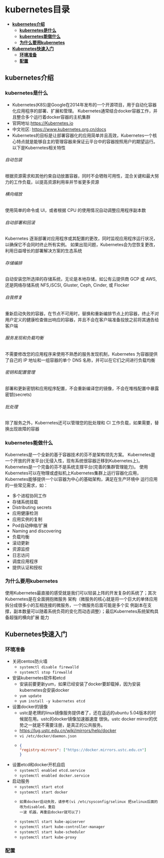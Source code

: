 # kubernetes目录
+ **[kubernetes介绍](#kubernetes介绍)**
    + **[kubernetes是什么](#kubernetes是什么)**
    + **[kubernetes能做什么](#kubernetes能做什么)**
    + **[为什么要用kubernetes](#为什么要用kubernetes)**
+ **[Kubernetes快速入门](#Kubernetes快速入门)**
    + **[环境准备](#环境准备)**
    + **[配置](#配置)**
## kubernetes介绍
### kubernetes是什么
+ Kubernetes(K8S)是Google在2014年发布的一个开源项目，用于自动化容器化应用程序的部署、扩展和管理。
  Kubernetes通常结合docker容器工作，并且整合多个运行着docker容器的主机集群
+ 官网地址:https://Kubernetes.io
+ 中文社区: https://www.kubernetes.org.cn/docs
+ Kubernetes的目标是让部署容器化的应用简单并且高效，Kubernetes一个核心特点就是能够自主的管理容器来保证云平台中的容器按照用户的期望运行。以下是Kubernetes相关特性
###### 自动包装
根据资源需求和其他约束自动放置容器，同时不会牺牲可用性，混合关键和最大努力的工作负载，以提高资源利用率并节省更多资源
###### 横向缩放
使用简单的命令或 UI，或者根据 CPU 的使用情况自动调整应用程序副本数
###### 自动部署和回滚
Kubernetes 逐渐部署对应用程序或其配置的更改，同时监视应用程序运行状况，以确保它不会同时终止所有实例。 如果出现问题，Kubernetes会为您恢复更改，利用日益增长的部署解决方案的生态系统
###### 存储编排
自动安装您所选择的存储系统，无论是本地存储，如公有云提供商 GCP 或 AWS, 还是网络存储系统 NFS,iSCSI, Gluster, Ceph, Cinder, 或 Flocker
###### 自我修复
重新启动失败的容器，在节点不可用时，替换和重新编排节点上的容器，终止不对用户定义的健康检查做出响应的容器，并且不会在客户端准备投放之前将其通告给客户端
###### 服务发现和负载均衡
不需要修改您的应用程序来使用不熟悉的服务发现机制，Kubernetes 为容器提供了自己的 IP 地址和一组容器的单个 DNS 名称，并可以在它们之间进行负载均衡
###### 密钥和配置管理
部署和更新密钥和应用程序配置，不会重新编译您的镜像，不会在堆栈配置中暴露密钥(secrets)
###### 批处理
除了服务之外，Kubernetes还可以管理您的批处理和 CI 工作负载，如果需要，替换出现故障的容器
### kubernetes能做什么
Kubernetes是一个全新的基于容器技术的芬不是架构领先方案。
Kubernetes是一个开放的开发平台(无侵入性，现有系统很容器迁移到Kubernetes上)。
Kubernetes是一个完备的芬不是系统支撑平台(完善的集群管理能力)。
使用Kubernetes可以在物理或虚拟机上Kubernetes集群上运行容器化应用，Kubernetes能够提供一个以容器为中心的基础架构，满足在生产环境中
运行应用的一些常见需求，如：
+ 多个进程协同工作
+ 存储系统挂载
+ Distributing secrets
+ 应用健康检测
+ 应用实例的复制
+ Pod自动伸缩/扩展
+ Naming and discovering
+ 负载均衡
+ 滚动更新
+ 资源监控
+ 日志访问
+ 调度应用程序
+ 提供认证和授权
### 为什么要用kubernetes
使用Kubernetes最直接的感受就是我们可以轻装上阵的开发复杂的系统了；其次Kubernetes是在全面拥抱微服务
架构（微服务的核心就是将一个巨大的单体应用拆分成很多小的互相连接的微服务，一个微服务后面可能是多个实
例副本在支撑，副本数量可以随着系统负荷的变化而动态调整）；最后Kubernetes系统架构具备超强的横向扩展
能力
## Kubernetes快速入门
### 环境准备
+ 关闭centos防火墙
    + `systemctl disable firewalld`
    + `systemctl stop firewalld`
+ 安装kubernetes软件和etcd
    + 安装前要更新yum，如果已经安装了docker要卸载掉，因为安装kubernetes会安装docker
    + `yum update`
    + `yum install -y kubernetes etcd`
+ 设置docker的镜像
    + ustc是老牌的linux镜像服务提供者了，还在遥远的ubuntu 5.04版本的时候就在用。ustc的docker镜像加速器速度 很快。ustc docker mirror的优势之一就是不需要注册，是真正的公共服务。
    + https://lug.ustc.edu.cn/wiki/mirrors/help/docker
    + `vi /etc/docker/daemon.json`
    + ```json
      {
      "registry-mirrors": ["https://docker.mirrors.ustc.edu.cn"]
      }
      ```
+ 设置etcd和docker开机自启
    + `systemctl enabled etcd.service`
    + `systemctl enabled docker.service`
+ 启动服务
    + `systemctl start etcd`
    + `systemctl start docker`
    + ```text
      如果docker启动失败，请参考(vi /etc/sysconfig/selinux 把selinux后面的改为disabled，重启
      一波 机器，再重启docker就可以了)
      ```
    + `systemctl start kube-apiserver`
    + `systemctl start kube-controller-manager`
    + `systemctl start kube-scheduler`
    + `systemctl start kube-proxy`
### 配置